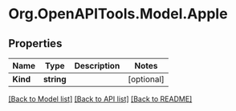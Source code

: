 # Org.OpenAPITools.Model.Apple

## Properties

Name | Type | Description | Notes
------------ | ------------- | ------------- | -------------
**Kind** | **string** |  | [optional] 

[[Back to Model list]](../../README.md#documentation-for-models) [[Back to API list]](../../README.md#documentation-for-api-endpoints) [[Back to README]](../../README.md)

